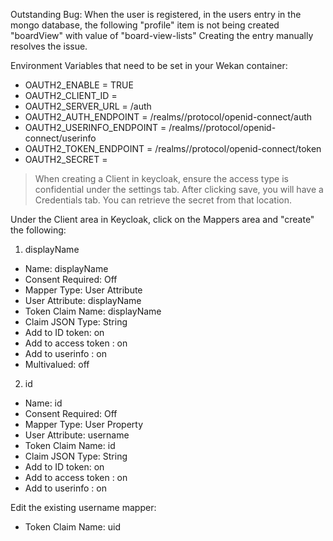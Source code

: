 Outstanding Bug: When the user is registered, in the users entry in the mongo database,  the following "profile" item is not being created "boardView" with value of "board-view-lists"  Creating the entry manually resolves the issue.

Environment Variables that need to be set in your Wekan container:

* OAUTH2_ENABLE = TRUE
* OAUTH2_CLIENT_ID = <Keycloak create Client ID>
* OAUTH2_SERVER_URL = <Keycloak server name>/auth
* OAUTH2_AUTH_ENDPOINT = /realms/<keycloak realm>/protocol/openid-connect/auth
* OAUTH2_USERINFO_ENDPOINT = /realms/<keycloak realm>/protocol/openid-connect/userinfo
* OAUTH2_TOKEN_ENDPOINT = /realms/<keycloak realm>/protocol/openid-connect/token
* OAUTH2_SECRET = <keycloak client secret>
> When creating a Client in keycloak, ensure the access type is confidential under the settings tab.  After clicking save, you will have a Credentials tab.  You can retrieve the secret from that location.

Under the Client area in Keycloak, click on the Mappers area and "create" the following:

1. displayName  
* Name: displayName
* Consent Required: Off
* Mapper Type: User Attribute
* User Attribute: displayName
* Token Claim Name: displayName
* Claim JSON Type: String
* Add to ID token: on
* Add to access token : on
* Add to userinfo : on
* Multivalued: off

2. id  
* Name: id
* Consent Required: Off
* Mapper Type: User Property
* User Attribute: username
* Token Claim Name: id
* Claim JSON Type: String
* Add to ID token: on
* Add to access token : on
* Add to userinfo : on

Edit the existing username mapper:  
* Token Claim Name: uid



